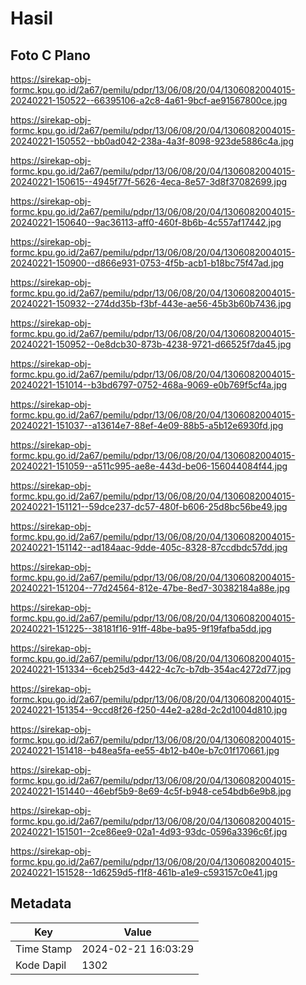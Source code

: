 # Hasil

## Foto C Plano

https://sirekap-obj-formc.kpu.go.id/2a67/pemilu/pdpr/13/06/08/20/04/1306082004015-20240221-150522--66395106-a2c8-4a61-9bcf-ae91567800ce.jpg

https://sirekap-obj-formc.kpu.go.id/2a67/pemilu/pdpr/13/06/08/20/04/1306082004015-20240221-150552--bb0ad042-238a-4a3f-8098-923de5886c4a.jpg

https://sirekap-obj-formc.kpu.go.id/2a67/pemilu/pdpr/13/06/08/20/04/1306082004015-20240221-150615--4945f77f-5626-4eca-8e57-3d8f37082699.jpg

https://sirekap-obj-formc.kpu.go.id/2a67/pemilu/pdpr/13/06/08/20/04/1306082004015-20240221-150640--9ac36113-aff0-460f-8b6b-4c557af17442.jpg

https://sirekap-obj-formc.kpu.go.id/2a67/pemilu/pdpr/13/06/08/20/04/1306082004015-20240221-150900--d866e931-0753-4f5b-acb1-b18bc75f47ad.jpg

https://sirekap-obj-formc.kpu.go.id/2a67/pemilu/pdpr/13/06/08/20/04/1306082004015-20240221-150932--274dd35b-f3bf-443e-ae56-45b3b60b7436.jpg

https://sirekap-obj-formc.kpu.go.id/2a67/pemilu/pdpr/13/06/08/20/04/1306082004015-20240221-150952--0e8dcb30-873b-4238-9721-d66525f7da45.jpg

https://sirekap-obj-formc.kpu.go.id/2a67/pemilu/pdpr/13/06/08/20/04/1306082004015-20240221-151014--b3bd6797-0752-468a-9069-e0b769f5cf4a.jpg

https://sirekap-obj-formc.kpu.go.id/2a67/pemilu/pdpr/13/06/08/20/04/1306082004015-20240221-151037--a13614e7-88ef-4e09-88b5-a5b12e6930fd.jpg

https://sirekap-obj-formc.kpu.go.id/2a67/pemilu/pdpr/13/06/08/20/04/1306082004015-20240221-151059--a511c995-ae8e-443d-be06-156044084f44.jpg

https://sirekap-obj-formc.kpu.go.id/2a67/pemilu/pdpr/13/06/08/20/04/1306082004015-20240221-151121--59dce237-dc57-480f-b606-25d8bc56be49.jpg

https://sirekap-obj-formc.kpu.go.id/2a67/pemilu/pdpr/13/06/08/20/04/1306082004015-20240221-151142--ad184aac-9dde-405c-8328-87ccdbdc57dd.jpg

https://sirekap-obj-formc.kpu.go.id/2a67/pemilu/pdpr/13/06/08/20/04/1306082004015-20240221-151204--77d24564-812e-47be-8ed7-30382184a88e.jpg

https://sirekap-obj-formc.kpu.go.id/2a67/pemilu/pdpr/13/06/08/20/04/1306082004015-20240221-151225--38181f16-91ff-48be-ba95-9f19fafba5dd.jpg

https://sirekap-obj-formc.kpu.go.id/2a67/pemilu/pdpr/13/06/08/20/04/1306082004015-20240221-151334--6ceb25d3-4422-4c7c-b7db-354ac4272d77.jpg

https://sirekap-obj-formc.kpu.go.id/2a67/pemilu/pdpr/13/06/08/20/04/1306082004015-20240221-151354--9ccd8f26-f250-44e2-a28d-2c2d1004d810.jpg

https://sirekap-obj-formc.kpu.go.id/2a67/pemilu/pdpr/13/06/08/20/04/1306082004015-20240221-151418--b48ea5fa-ee55-4b12-b40e-b7c01f170661.jpg

https://sirekap-obj-formc.kpu.go.id/2a67/pemilu/pdpr/13/06/08/20/04/1306082004015-20240221-151440--46ebf5b9-8e69-4c5f-b948-ce54bdb6e9b8.jpg

https://sirekap-obj-formc.kpu.go.id/2a67/pemilu/pdpr/13/06/08/20/04/1306082004015-20240221-151501--2ce86ee9-02a1-4d93-93dc-0596a3396c6f.jpg

https://sirekap-obj-formc.kpu.go.id/2a67/pemilu/pdpr/13/06/08/20/04/1306082004015-20240221-151528--1d6259d5-f1f8-461b-a1e9-c593157c0e41.jpg


## Metadata

| Key        | Value               |
| ---------- | ------------------- |
| Time Stamp | 2024-02-21 16:03:29 |
| Kode Dapil | 1302                |



